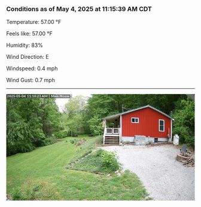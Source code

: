### Conditions as of May 4, 2025 at 11:15:39 AM CDT 

Temperature: 57.00 &deg;F

Feels like: 57.00 &deg;F

Humidity: 83%

Wind Direction: E

Windspeed: 0.4 mph

Wind Gust: 0.7 mph

---

<img src="./images/latest.jpeg"/>

